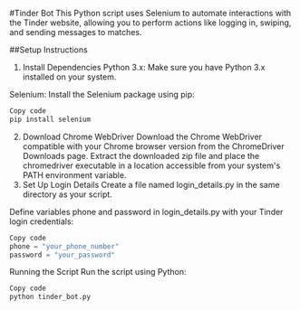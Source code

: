 #Tinder Bot
This Python script uses Selenium to automate interactions with the Tinder website, allowing you to perform actions like logging in, swiping, and sending messages to matches.

##Setup Instructions
1. Install Dependencies
Python 3.x: Make sure you have Python 3.x installed on your system.

Selenium: Install the Selenium package using pip:

```bash
Copy code
pip install selenium
```
2. Download Chrome WebDriver
Download the Chrome WebDriver compatible with your Chrome browser version from the ChromeDriver Downloads page.
Extract the downloaded zip file and place the chromedriver executable in a location accessible from your system's PATH environment variable.
3. Set Up Login Details
Create a file named login_details.py in the same directory as your script.

Define variables phone and password in login_details.py with your Tinder login credentials:

```python
Copy code
phone = "your_phone_number"
password = "your_password"
```
Running the Script
Run the script using Python:

```bash
Copy code
python tinder_bot.py
```
 
 
